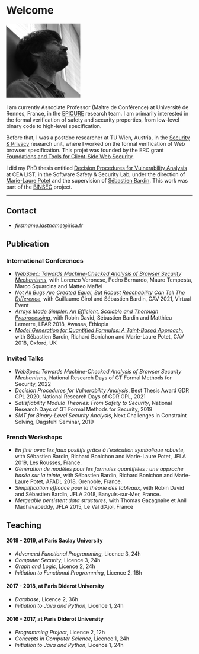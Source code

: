 # Welcome

<img src="bfarinier.jpg" alt="portrait" class="left"/>

I am currently Associate Professor (Maître de Conférence) at Université de
Rennes, France, in the [EPICURE](https://team.inria.fr/epicure/) research team.
I am primarily interested in the formal verification of safety and security
properties, from low-level binary code to high-level specification.

Before that, I was a postdoc researcher at TU Wien, Austria, in the [Security &
Privacy](https://secpriv.tuwien.ac.at/) research unit, where I worked on the
formal verification of Web browser specification. This projet was founded by
the ERC grant [Foundations and Tools for Client-Side Web
Security](https://cordis.europa.eu/project/id/771527).

I did my PhD thesis entitled [Decision Procedures for Vulnerability
Analysis](https://benjamin.farinier.org/thesis/) at CEA LIST, in the Software
Safety & Security Lab, under the direction of [Marie-Laure
Potet](http://www-verimag.imag.fr/~potet/) and the supervision of [Sébastien
Bardin](http://sebastien.bardin.free.fr/). This work was part of the
[BINSEC](https://binsec.github.io/) project.

* * *

## Contact

- *firstname*.*lastname*@irisa.fr

## Publication

### International Conferences

- [*WebSpec: Towards Machine-Checked Analysis of Browser Security
  Mechanisms*](https://arxiv.org/abs/2201.01649), with Lorenzo Veronese, Pedro
  Bernardo, Mauro Tempesta, Marco Squarcina and Matteo Maffei
- [*Not All Bugs Are Created Equal, But Robust Reachability Can Tell The
  Difference*](https://benjamin.farinier.org/cav2021/), with Guillaume Girol
  and Sébastien Bardin, CAV 2021, Virtual Event
- [*Arrays Made Simpler: An Efficient, Scalable and Thorough
  Preprocessing*](https://benjamin.farinier.org/lpar2018/), with Robin David,
  Sébastien Bardin and Matthieu Lemerre, LPAR 2018, Awassa, Ethiopia
- [*Model Generation for Quantified Formulas: A Taint-Based
  Approach*](https://benjamin.farinier.org/cav2018/), with Sébastien Bardin,
  Richard Bonichon and Marie-Laure Potet, CAV 2018, Oxford, UK

### Invited Talks

- *WebSpec: Towards Machine-Checked Analysis of Browser Security Mechanisms*,
  National Research Days of GT Formal Methods for Security, 2022
- *Decision Procedures for Vulnerability Analysis*, Best Thesis Award GDR GPL
  2020, National Research Days of GDR GPL, 2021
- *Satisfiability Modulo Theories: From Safety to Security*, National Research
  Days of GT Formal Methods for Security, 2019
- *SMT for Binary-Level Security Analysis*, Next Challenges in Constraint
  Solving, Dagstuhl Seminar, 2019

### French Workshops

- *En finir avec les faux positifs grâce à l’exécution symbolique robuste*,
  with Sébastien Bardin, Richard Bonichon and Marie-Laure Potet, JFLA 2019, Les
  Rousses, France.
- *Génération de modèles pour les formules quantifiées : une approche basée sur
  la teinte*, with Sébastien Bardin, Richard Bonichon and Marie-Laure Potet,
  AFADL 2018, Grenoble, France.
- *Simplification efficace pour la théorie des tableaux*, with Robin David and
  Sébastien Bardin, JFLA 2018, Banyuls-sur-Mer, France.
- *Mergeable persistent data structures*, with Thomas Gazagnaire et Anil
  Madhavapeddy, JFLA 2015, Le Val d’Ajol, France

## Teaching

#### 2018 - 2019, at Paris Saclay University
- *Advanced Functional Programming*, Licence 3, 24h
- *Computer Security*, Licence 3, 24h
- *Graph and Logic*, Licence 2, 24h
- *Initiation to Functional Programming*, Licence 2, 18h

#### 2017 - 2018, at Paris Diderot University
- *Database*, Licence 2, 36h
- *Initiation to Java and Python*, Licence 1, 24h

#### 2016 - 2017, at Paris Diderot University
- *Programming Project*, Licence 2, 12h
- *Concepts in Computer Science*, Licence 1, 24h
- *Initiation to Java and Python*, Licence 1, 24h
